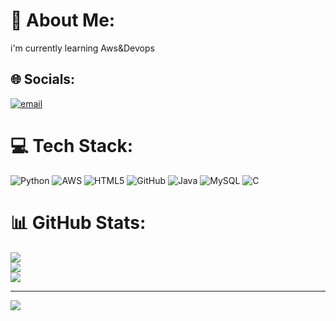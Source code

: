 # 💫 About Me:
i'm currently learning Aws&Devops


## 🌐 Socials:
[![email](https://img.shields.io/badge/Email-D14836?logo=gmail&logoColor=white)](mailto:jananichittiboyina19@gmail.com) 

# 💻 Tech Stack:
![Python](https://img.shields.io/badge/python-3670A0?style=for-the-badge&logo=python&logoColor=ffdd54) ![AWS](https://img.shields.io/badge/AWS-%23FF9900.svg?style=for-the-badge&logo=amazon-aws&logoColor=white) ![HTML5](https://img.shields.io/badge/html5-%23E34F26.svg?style=for-the-badge&logo=html5&logoColor=white) ![GitHub](https://img.shields.io/badge/github-%23121011.svg?style=for-the-badge&logo=github&logoColor=white) ![Java](https://img.shields.io/badge/java-%23ED8B00.svg?style=for-the-badge&logo=openjdk&logoColor=white) ![MySQL](https://img.shields.io/badge/mysql-4479A1.svg?style=for-the-badge&logo=mysql&logoColor=white) ![C](https://img.shields.io/badge/c-%2300599C.svg?style=for-the-badge&logo=c&logoColor=white)
# 📊 GitHub Stats:
![](https://github-readme-stats.vercel.app/api?username=janani-chitti&theme=dark&hide_border=false&include_all_commits=false&count_private=false)<br/>
![](https://nirzak-streak-stats.vercel.app/?user=janani-chitti&theme=dark&hide_border=false)<br/>
![](https://github-readme-stats.vercel.app/api/top-langs/?username=janani-chitti&theme=dark&hide_border=false&include_all_commits=false&count_private=false&layout=compact)

---
[![](https://visitcount.itsvg.in/api?id=janani-chitti&icon=0&color=0)](https://visitcount.itsvg.in)

<!-- Proudly created with GPRM ( https://gprm.itsvg.in ) -->

